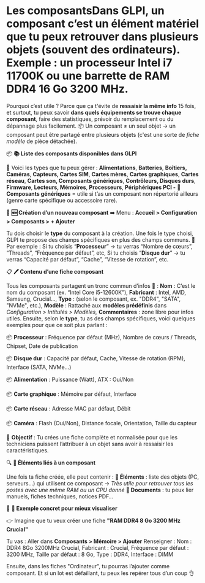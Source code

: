 # Les composantsDans GLPI, un **composant** c’est un **élément matériel que tu peux retrouver dans plusieurs objets** (souvent des ordinateurs). Exemple : un processeur Intel i7 11700K ou une barrette de RAM DDR4 16 Go 3200 MHz.

Pourquoi c’est utile ? Parce que ça t'évite de **ressaisir la même info** 15 fois, et surtout, tu peux savoir **dans quels équipements se trouve chaque composant**, faire des statistiques, prévoir du remplacement ou du dépannage plus facilement. 📦 Un composant ≠ un seul objet → un composant peut être partagé entre plusieurs objets (c'est une sorte de *fiche modèle* de pièce détachée).



📦 **📚 Liste des composants disponibles dans GLPI**

🔧 Voici les types que tu peux gérer : **Alimentations**, **Batteries**, **Boîtiers, Caméras**, **Capteurs, Cartes SIM**, **Cartes mères**, **Cartes graphiques**, **Cartes réseau**, **Cartes son, Composants génériques**, **Contrôleurs, Disques durs**, **Firmware**, **Lecteurs, Mémoires**, **Processeurs**, **Périphériques PCI -** 🧪 **Composants génériques** = utile si t’as un composant non répertorié ailleurs (genre carte spécifique ou accessoire rare).



🧱 **🆕 Création d’un nouveau composant** ➡️ Menu : **Accueil > Configuration > Composants > + Ajouter**

Tu dois choisir le **type** du composant à la création. Une fois le type choisi, GLPI te propose des champs spécifiques en plus des champs communs. 👀 Par exemple : Si tu choisis “**Processeur**” → tu verras “Nombre de cœurs”, “Threads”, “Fréquence par défaut”, etc, Si tu choisis “**Disque dur**” → tu verras “Capacité par défaut”, “Cache”, “Vitesse de rotation”, etc.



📋 **🖊️ Contenu d’une fiche composant**

Tous les composants partagent un tronc commun d’infos 📑 : **Nom** : C’est le nom du composant (ex. “Intel Core i5-12600K”), **Fabricant** : Intel, AMD, Samsung, Crucial…, **Type** : (selon le composant, ex. "DDR4", "SATA", "NVMe", etc.), **Modèle** : Rattaché aux **modèles prédéfinis** dans *Configuration > Intitulés > Modèles,* **Commentaires** : zone libre pour infos utiles. Ensuite, selon le **type**, tu as des champs spécifiques, voici quelques exemples pour que ce soit plus parlant :

📦 **Processeur** : Fréquence par défaut (MHz), Nombre de cœurs / Threads, Chipset, Date de publication

📦 **Disque dur** : Capacité par défaut, Cache, Vitesse de rotation (RPM), Interface (SATA, NVMe…)

📦 **Alimentation** : Puissance (Watt), ATX : Oui/Non

📦 **Carte graphique** : Mémoire par défaut, Interface

📦 **Carte réseau** : Adresse MAC par défaut, Débit

📦 **Caméra** : Flash (Oui/Non), Distance focale, Orientation, Taille du capteur

🎯 **Objectif** : Tu crées une fiche complète et normalisée pour que les techniciens puissent l’attribuer à un objet sans avoir à ressaisir les caractéristiques.



🔍 **🔗 Éléments liés à un composant**

Une fois ta fiche créée, elle peut contenir : **📂 Éléments** : liste des objets (PC, serveurs…) qui utilisent ce composant → *Très utile pour retrouver tous les postes avec une même RAM ou un CPU donné* **📄 Documents** : tu peux lier manuels, fiches techniques, notices PDF…



🧠 **📌 Exemple concret pour mieux visualiser**

👉 Imagine que tu veux créer une fiche **"RAM DDR4 8 Go 3200 MHz Crucial"**

Tu vas : Aller dans **Composants > Mémoire > Ajouter** Renseigner : Nom : DDR4 8Go 3200MHz Crucial, Fabricant : Crucial, Fréquence par défaut : 3200 MHz, Taille par défaut : 8 Go, Type : DDR4, Interface : DIMM

Ensuite, dans les fiches "Ordinateur", tu pourras l’ajouter comme composant. Et si un lot est défaillant, tu peux les repérer tous d’un coup 👌
